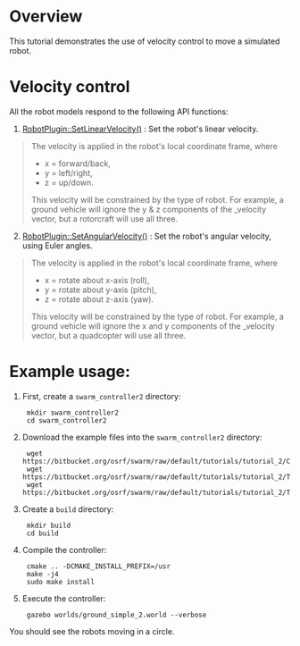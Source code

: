 # Overview

This tutorial demonstrates the use of velocity control to move a simulated robot.

# Velocity control

All the robot models respond to the following API functions:

1. [RobotPlugin::SetLinearVelocity()](https://s3.amazonaws.com/osrf-distributions/swarm/api/0.1.0/classswarm_1_1RobotPlugin.html#a73737d9c1eca8455006dabd76477d8b7) : Set the robot's linear velocity.
>
> The velocity is applied in the robot's local coordinate frame, where
>
> * x = forward/back,
> * y = left/right,
> * z = up/down.
>
> This velocity will be constrained by the type of robot. For example, a ground vehicle will ignore the y & z components of the _velocity vector, but a rotorcraft will use all three.
>
2. [RobotPlugin::SetAngularVelocity()](https://s3.amazonaws.com/osrf-distributions/swarm/api/0.1.0/classswarm_1_1RobotPlugin.html#a4d9d82f1d5dd4cdfa4fe6096dc5ba573) : Set the robot's angular velocity, using Euler angles.
>
> The velocity is applied in the robot's local coordinate frame, where
>
> * x = rotate about x-axis (roll),
> * y = rotate about y-axis (pitch),
> * z = rotate about z-axis (yaw).
>
> This velocity will be constrained by the type of robot. For example, a ground vehicle will ignore the x and y components of the _velocity vector, but a quadcopter will use all three.

# Example usage:

1. First, create a `swarm_controller2` directory:

        mkdir swarm_controller2
        cd swarm_controller2

1. Download the example files into the `swarm_controller2` directory:

        wget https://bitbucket.org/osrf/swarm/raw/default/tutorials/tutorial_2/CMakeLists.txt
        wget https://bitbucket.org/osrf/swarm/raw/default/tutorials/tutorial_2/TeamControllerPlugin.hh
        wget https://bitbucket.org/osrf/swarm/raw/default/tutorials/tutorial_2/TeamControllerPlugin.cc

1. Create a `build` directory:

        mkdir build
        cd build

1. Compile the controller:

        cmake .. -DCMAKE_INSTALL_PREFIX=/usr
        make -j4
        sudo make install

1. Execute the controller:

        gazebo worlds/ground_simple_2.world --verbose

You should see the robots moving in a circle.

